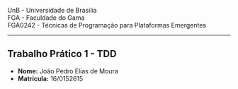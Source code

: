 
UnB - Universidade de Brasilia  
FGA - Faculdade do Gama  
FGA0242 - Técnicas de Programação para Plataformas Emergentes

---

## Trabalho Prático 1 - TDD

- **Nome:** João Pedro Elias de Moura
- **Matrícula:** 16/0152615